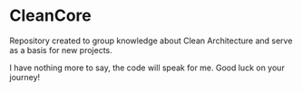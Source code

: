 # CleanCore
Repository created to group knowledge about Clean Architecture and serve as a basis for new projects.

I have nothing more to say, the code will speak for me. Good luck on your journey!